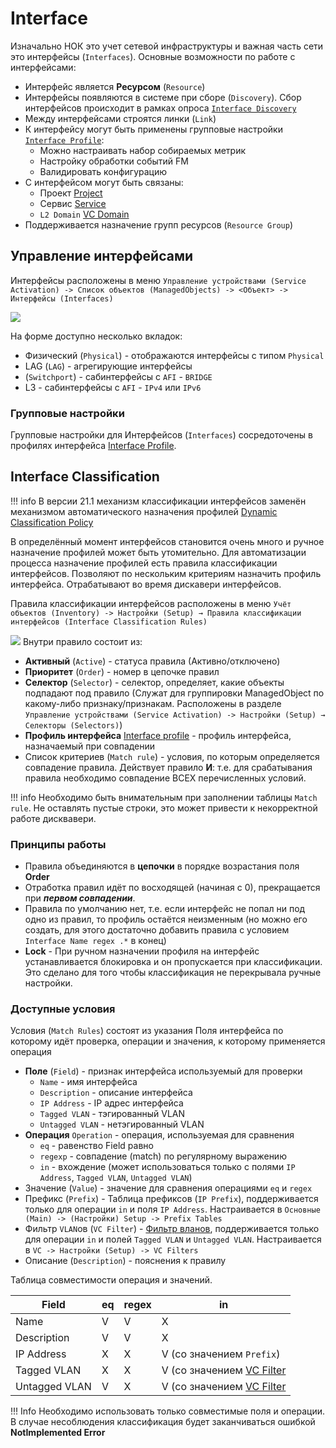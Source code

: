 # Interface

Изначально НОК это учет сетевой инфраструктуры и важная часть сети это интерфейсы (`Interfaces`). Основные возможности по работе с интерфейсами:

* Интерфейс является **Ресурсом** (`Resource`)
* Интерфейсы появляются в системе при сборе (`Discovery`). Сбор интерфейсов происходит в рамках опроса [`Interface Discovery`](../../../../admin/reference/discovery/box/interface.md)
* Между интерфейсами строятся линки (`Link`)
* К интерфейсу могут быть применены групповые настройки [`Interface Profile`](../interface-profile/index.md):
    * Можно настраивать набор собираемых метрик
    * Настройку обработки событий FM
    * Валидировать конфигурацию
* С интерфейсом могут быть связаны:
    * Проект [Project]()
    * Сервис [Service](../service/index.md)
    * `L2 Domain` [VC Domain]()
* Поддерживается назначение групп ресурсов (`Resource Group`)

## Управление интерфейсами

Интерфейсы расположены в меню `Управление устройствами (Service Activation) -> Список объектов (ManagedObjects) -> <Объект> -> Интерфейсы (Interfaces)`

![](images/interfaces-mo-physical-form.png)

На форме доступно несколько вкладок:

* Физический (`Physical`) - отображаются интерфейсы с типом `Physical`
* LAG (`LAG`) - агрегирующие интерфейсы
* (`Switchport`) - сабинтерфейсы с `AFI` - `BRIDGE`
* L3 - сабинтерфейсы с `AFI` - `IPv4` или `IPv6`

### Групповые настройки

Групповые настройки для Интерфейсов (`Interfaces`) сосредоточены в профилях интерфейса [Interface Profile](../interface-profile/index.md).


## Interface Classification

<!-- prettier-ignore -->
!!! info
  В версии 21.1 механизм классификации интерфейсов заменён механизмом автоматического назначения профилей [Dynamic Classification Policy](../dynamic-classification-policy/index.md)

В определённый момент интерфейсов становится очень много и ручное назначение профилей может быть утомительно. Для автоматизации процесса назначение профилей есть правила классификации интерфейсов. Позволяют по нескольким критериям назначить профиль интерфейса. Отрабатывают во время дискавери интерфейсов.


Правила классификации интерфейсов расположены в меню `Учёт объектов (Inventory) -> Настройки (Setup) → Правила классификации интерфейсов (Interface Classification Rules)`

![](images/iface_classification_rule_exmpl1.png)
Внутри правило состоит из:

* **Активный** (`Active`) - статуса правила (Активно/отключено)
* **Приоритет** (`Order`) - номер в цепочке правил
* **Селектор** (`Selector`) - селектор, определяет, какие объекты подпадают под правило (Служат для группировки ManagedObject по какому-либо признаку/признакам. Расположены в разделе `Управление устройствами (Service Activation) -> Настройки (Setup) → Селекторы (Selectors)`)
* **Профиль интерфейса** [Interface profile](../interface-profile/index.md) - профиль интерфейса, назначаемый при совпадении
* Список критериев (`Match rule`) - условия, по которым определяется совпадение правила. Действует правило **И**: т.е. для срабатывания правила необходимо совпадение ВСЕХ перечисленных условий.

<!-- prettier-ignore -->
!!! info 
  Необходимо быть внимательным при заполнении таблицы `Match rule`. Не оставлять пустые строки, это может привести к некорректной работе дисквавери.

### Принципы работы

* Правила объединяются в **цепочки** в порядке возрастания поля **Order**
* Отработка правил идёт по восходящей (начиная с 0), прекращается при ***первом совпадении***.
* Правила по умолчанию нет, т.е. если интерфейс не попал ни под одно из правил, то профиль остаётся неизменным (но можно его создать, для этого достаточно добавить правила с условием `Interface Name regex .*` в конец)
* **Lock** - При ручном назначении профиля на интерфейс устанавливается блокировка и он пропускается при классификации. Это сделано для того чтобы классификация не перекрывала ручные настройки.


### Доступные условия

Условия (`Match Rules`) состоят из указания Поля интерфейса по которому идёт проверка, операции и значения, к которому применяется операция

* **Поле** (`Field`) - признак интерфейса используемый для проверки
  * `Name` - имя интерфейса
  * `Description` - описание интерфейса
  * `IP Address` - IP адрес интерфейса
  * `Tagged VLAN` - тэгированный VLAN
  * `Untagged VLAN` - нетэгированный VLAN
* **Операция** `Operation` - операция, используемая для сравнения
  * `eq` - равенство Field равно
  * `regexp` - совпадение (match) по регулярному выражению
  * `in` - вхождение (может использоваться только с полями `IP Address`, `Tagged VLAN`, `Untagged VLAN`)
* Значение (`Value`) - значение для сравнения операциями `eq` и `regex`
* Префикс (`Prefix`) - Таблица префиксов (`IP Prefix`), поддерживается только для операции `in` и поля `IP Address`. Настраивается в `Основные (Main) -> (Настройки) Setup -> Prefix Tables`
* Фильтр `VLAN`ов (`VC Filter`) - [Фильтр вланов](../vc-filter/index.md), поддерживается только для операции `in` и полей `Tagged VLAN` и `Untagged VLAN`. Настраивается в `VC -> Настройки (Setup) -> VC Filters`
* Описание (`Description`) - пояснения к правилу

Таблица совместимости операция и значений.

| Field         | eq | regex | in | 
| ---           | --- | --- | --- |
| Name          | V | V | X |
| Description   | V | V | X |
| IP Address    | X | X | V (cо значением `Prefix`) |
| Tagged VLAN   | X | X | V (cо значением [VC Filter](../vc-filter/index.md) |
| Untagged VLAN | V | X | V (cо значением [VC Filter](../vc-filter/index.md) |

<!-- prettier-ignore -->
!!! Info
  Необходимо использовать только совместимые поля и операции. В случае несоблюдения классификация будет заканчиваться ошибкой **NotImplemented Error**


